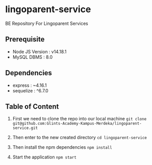 # lingoparent-service
BE Repository For Lingoparent Services

## Prerequisite
- Node JS Version : v14.18.1
- MySQL DBMS : 8.0

## Dependencies
- express : ~4.16.1
- sequelize : ^6.7.0

## Table of Content
1. First we need to clone the repo into our local machine
`git clone git@github.com:Glints-Academy-Kampus-Merdeka/lingoparent-service.git`

2. Then enter to the new created directory
`cd lingoparent-service`

3. Then install the npm dependencies 
`npm install`

4. Start the application
`npm start`
